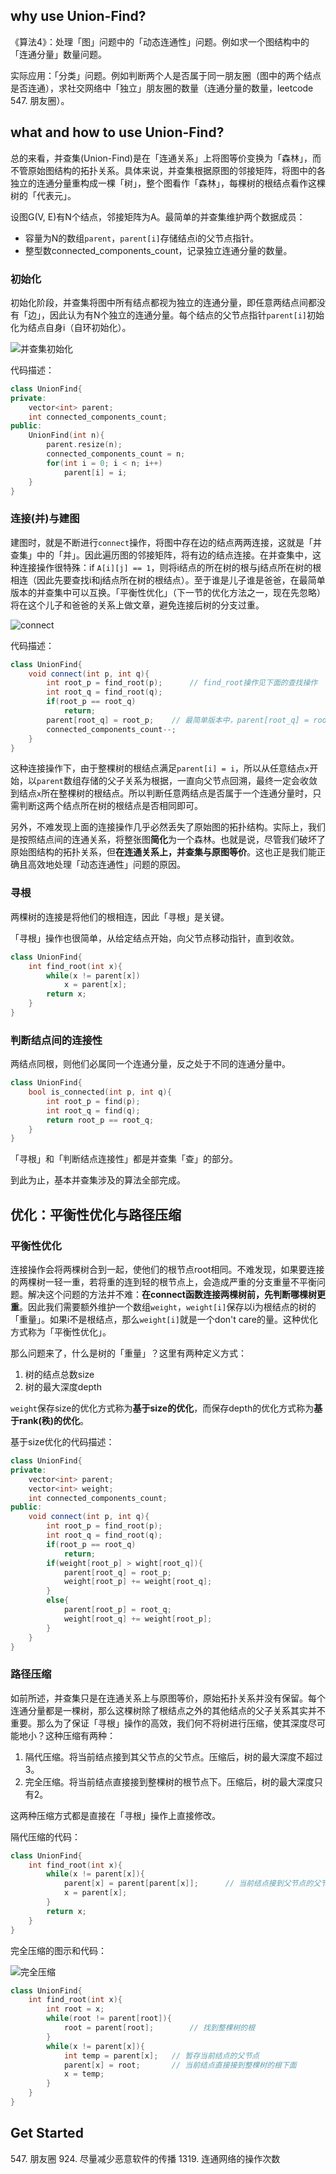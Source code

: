 ## why use Union-Find?

《算法4》：处理「图」问题中的「动态连通性」问题。例如求一个图结构中的「连通分量」数量问题。

实际应用：「分类」问题。例如判断两个人是否属于同一朋友圈（图中的两个结点是否连通），求社交网络中「独立」朋友圈的数量（连通分量的数量，leetcode 547. 朋友圈）。

## what and how to use Union-Find?

总的来看，并查集(Union-Find)是在「连通关系」上将图等价变换为「森林」，而不管原始图结构的拓扑关系。具体来说，并查集根据原图的邻接矩阵，将图中的各独立的连通分量重构成一棵「树」，整个图看作「森林」，每棵树的根结点看作这棵树的「代表元」。

设图G(V, E)有N个结点，邻接矩阵为A。最简单的并查集维护两个数据成员：

+ 容量为N的数组`parent`，`parent[i]`存储结点i的父节点指针。
+ 整型数connected_components_count，记录独立连通分量的数量。

### 初始化

初始化阶段，并查集将图中所有结点都视为独立的连通分量，即任意两结点间都没有「边」，因此认为有N个独立的连通分量。每个结点的父节点指针`parent[i]`初始化为结点自身i（自环初始化）。

![并查集初始化](./3W%20of%20Union-Find/初始化.png)

代码描述：

``` c++
class UnionFind{
private:
	vector<int> parent;
	int connected_components_count;
public:
	UnionFind(int n){
		parent.resize(n);
		connected_components_count = n;
		for(int i = 0; i < n; i++)
			parent[i] = i;
	}
}
```

### 连接(并)与建图

建图时，就是不断进行`connect`操作，将图中存在边的结点两两连接，这就是「并查集」中的「并」。因此遍历图的邻接矩阵，将有边的结点连接。在并查集中，这种连接操作很特殊：if `A[i][j] == 1`，则将i结点的所在树的根与j结点所在树的根相连（因此先要查找i和j结点所在树的根结点）。至于谁是儿子谁是爸爸，在最简单版本的并查集中可以互换。「平衡性优化」（下一节的优化方法之一，现在先忽略）将在这个儿子和爸爸的关系上做文章，避免连接后树的分支过重。

![connect](./3W%20of%20Union-Find/connect操作.png)

代码描述：

``` c++
class UnionFind{
	void connect(int p, int q){
		int root_p = find_root(p);		// find_root操作见下面的查找操作
		int root_q = find_root(q);
		if(root_p == root_q)
			return;
		parent[root_q] = root_p;	// 最简单版本中，parent[root_q] = root_p也可以。
		connected_components_count--;
	}
}
```

这种连接操作下，由于整棵树的根结点满足`parent[i] = i`，所以从任意结点`x`开始，以`parent`数组存储的父子关系为根据，一直向父节点回溯，最终一定会收敛到结点`x`所在整棵树的根结点。所以判断任意两结点是否属于一个连通分量时，只需判断这两个结点所在树的根结点是否相同即可。

另外，不难发现上面的连接操作几乎必然丢失了原始图的拓扑结构。实际上，我们是按照结点间的连通关系，将整张图**简化**为一个森林。也就是说，尽管我们破坏了原始图结构的拓扑关系，但**在连通关系上，并查集与原图等价**。这也正是我们能正确且高效地处理「动态连通性」问题的原因。

### 寻根

两棵树的连接是将他们的根相连，因此「寻根」是关键。

「寻根」操作也很简单，从给定结点开始，向父节点移动指针，直到收敛。

``` c++
class UnionFind{
	int find_root(int x){
		while(x != parent[x])
			x = parent[x];
		return x;
	}
}
```

### 判断结点间的连接性

两结点同根，则他们必属同一个连通分量，反之处于不同的连通分量中。

``` c++
class UnionFind{
	bool is_connected(int p, int q){
		int root_p = find(p);
		int root_q = find(q);
		return root_p == root_q;
	}
}
```

「寻根」和「判断结点连接性」都是并查集「查」的部分。

到此为止，基本并查集涉及的算法全部完成。

## 优化：平衡性优化与路径压缩

### 平衡性优化

连接操作会将两棵树合到一起，使他们的根节点root相同。不难发现，如果要连接的两棵树一轻一重，若将重的连到轻的根节点上，会造成严重的分支重量不平衡问题。解决这个问题的方法并不难：**在connect函数连接两棵树前，先判断哪棵树更重**。因此我们需要额外维护一个数组`weight`，`weight[i]`保存以i为根结点的树的「重量」。如果i不是根结点，那么`weight[i]`就是一个don't care的量。这种优化方式称为「平衡性优化」。

那么问题来了，什么是树的「重量」？这里有两种定义方式：

1. 树的结点总数size
2. 树的最大深度depth

`weight`保存size的优化方式称为**基于size的优化**，而保存depth的优化方式称为**基于rank(秩)的优化**。

基于size优化的代码描述：

``` c++
class UnionFind{
private:
	vector<int> parent;
	vector<int> weight;
	int connected_components_count;
public:
	void connect(int p, int q){
		int root_p = find_root(p);
		int root_q = find_root(q);
		if(root_p == root_q)
			return;
		if(weight[root_p] > wight[root_q]){
			parent[root_q] = root_p;
			weight[root_p] += weight[root_q];
		}
		else{
			parent[root_p] = root_q;
			weight[root_q] += weight[root_p];
		}
	}
}
```

### 路径压缩

如前所述，并查集只是在连通关系上与原图等价，原始拓扑关系并没有保留。每个连通分量都是一棵树，那么这棵树除了根结点之外的其他结点的父子关系其实并不重要。那么为了保证「寻根」操作的高效，我们何不将树进行压缩，使其深度尽可能地小？这种压缩有两种：

1. 隔代压缩。将当前结点接到其父节点的父节点。压缩后，树的最大深度不超过3。
2. 完全压缩。将当前结点直接接到整棵树的根节点下。压缩后，树的最大深度只有2。

这两种压缩方式都是直接在「寻根」操作上直接修改。

隔代压缩的代码：

``` c++
class UnionFind{
	int find_root(int x){
		while(x != parent[x]){
			parent[x] = parent[parent[x]];		// 当前结点接到父节点的父节点
			x = parent[x];
		}
		return x;
	}
}
```

完全压缩的图示和代码：

![完全压缩](./3W%20of%20Union-Find/完全路径压缩.gif)

``` c++
class UnionFind{
	int find_root(int x){
		int root = x;
		while(root != parent[root]){
			root = parent[root];		// 找到整棵树的根
		}
		while(x != parent[x]){
			int temp = parent[x];	// 暂存当前结点的父节点
			parent[x] = root;		// 当前结点直接接到整棵树的根下面
			x = temp;
		}
	}
}
```

## Get Started

547\. 朋友圈
924\. 尽量减少恶意软件的传播
1319\. 连通网络的操作次数
